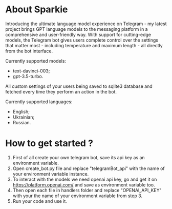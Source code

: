 # About Sparkie

Introducing the ultimate language model experience on Telegram - my latest project brings GPT language models to the messaging platform in a comprehensive and user-friendly way. With support for cutting-edge models, the Telegram bot gives users complete control over the settings that matter most - including temperature and maximum length - all directly from the bot interface.

Currently supported models:
- text-davinci-003;
- gpt-3.5-turbo.

All custom settings of your users being saved to sqlite3 database and fetched every time they perform an action in the bot.

Currently supported languages:
- English;
- Ukrainian;
- Russian.

# How to get started ?
1. First of all create your own telegram bot, save its api key as an environment variable.
2. Open create_bot.py file and replace "telegramBot_api" with the name of your environment variable instance.
3. To interact with the models we need openai api key, go and get it on https://platform.openai.com/ and save as environment variable too.
4. Then open each file in handlers folder and replace "OPENAI_API_KEY" with your the name of your environment variable from step 3.
5. Run your code and use it.
